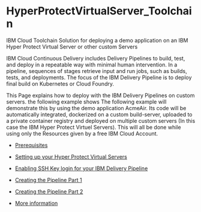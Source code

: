 # HyperProtectVirtualServer_Toolchain
IBM Cloud Toolchain Solution for deploying a demo application on an IBM Hyper Protect Virtual Server or other custom Servers


IBM Cloud Continuous Delivery includes Delivery Pipelines to build, test, and deploy in a repeatable way with minimal human intervention. In a pipeline, sequences of stages retrieve input and run jobs, such as builds, tests, and deployments. The focus of the IBM Delivery Pipeline is to deploy final build on Kubernetes or Cloud Foundry.

This Page explains how to deploy with the IBM Delivery Pipelines on custom servers. the following example shows The following example will demonstrate this by using the demo application AcmeAir. Its code will be automatically integrated, dockerized on a custom build-server, uploaded to a private container registry and deployed on multiple custom servers (In this case the IBM Hyper Protect Virtuel Servers). This will all be done while using only the Resources given by a free IBM Cloud Account.

* [Prerequisites](https://github.com/HansHuepp/HPVS_Toolchain/wiki/Prerequisites)

* [Setting up your Hyper Protect Virtual Servers](https://github.com/HansHuepp/HPVS_Toolchain/wiki/Setting-up-your-Hyper-Protect-Virtual-Servers)

* [Enabling SSH Key login for your IBM Delivery Pipeline](https://github.com/HansHuepp/HPVS_Toolchain/wiki/Enabling-SSH-Key-login-for-your-IBM-Delivery-Pipeline)

* [Creating the Pipeline Part 1](https://github.com/HansHuepp/HPVS_Toolchain/wiki/Creating-the-Pipeline-Part-1)

* [Creating the Pipeline Part 2](https://github.com/HansHuepp/HPVS_Toolchain/wiki/Creating-the-Pipeline-Part-2)

* [More information](https://github.com/HansHuepp/HPVS_Toolchain/wiki/More-Information)

